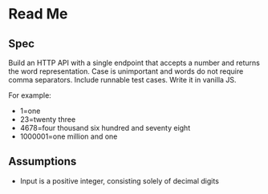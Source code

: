 # Read Me

## Spec

Build an HTTP API with a single endpoint that accepts a number and returns the word representation. Case is unimportant and words do not require comma separators. Include runnable test cases. Write it in vanilla JS.

For example:

- 1=one
- 23=twenty three
- 4678=four thousand six hundred and seventy eight
- 1000001=one million and one

## Assumptions

- Input is a positive integer, consisting solely of decimal digits
